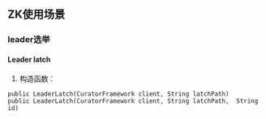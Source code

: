 ## ZK使用场景
### leader选举
#### Leader latch
1. 构造函数：
```
public LeaderLatch(CuratorFramework client, String latchPath)
public LeaderLatch(CuratorFramework client, String latchPath,  String id)
```
